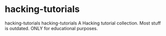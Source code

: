 # hacking-tutorials

hacking-tutorials hacking-tutorials  A Hacking tutorial collection. Most stuff is outdated. ONLY for educational purposes.

